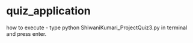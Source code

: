 # quiz_application

how to execute - type python ShiwaniKumari_ProjectQuiz3.py in terminal and press enter.
